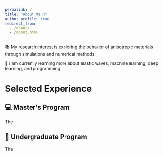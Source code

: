 ```yaml
---
permalink: /
title: "About Me 🔬"
author_profile: true
redirect_from: 
  - /about/
  - /about.html
---
```


📚 My research interest is exploring the behavior of anisotropic materials through simulations and numerical methods.

🧠 I am currently learning more about elastic waves, machine learning, deep learning, and programming. 

# Selected Experience

## 💻 Master's Program
The 

## 🧪 Undergraduate Program
The 

